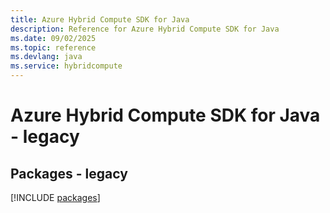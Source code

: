 ```yaml
---
title: Azure Hybrid Compute SDK for Java
description: Reference for Azure Hybrid Compute SDK for Java
ms.date: 09/02/2025
ms.topic: reference
ms.devlang: java
ms.service: hybridcompute
---
```

# Azure Hybrid Compute SDK for Java - legacy
## Packages - legacy
[!INCLUDE [packages](hybrid-compute-index.md)]